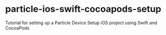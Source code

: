 # particle-ios-swift-cocoapods-setup
Tutorial for setting up a Particle Device Setup iOS project using Swift and CocoaPods
